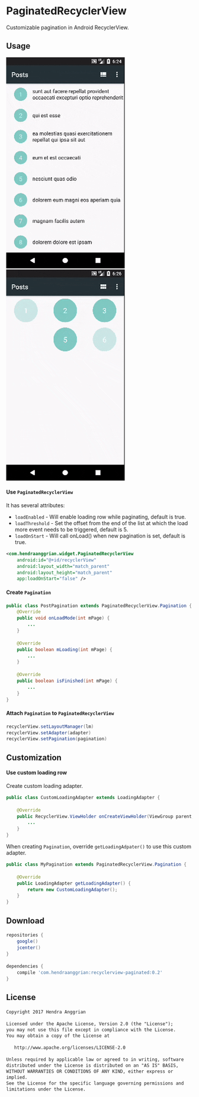 PaginatedRecyclerView
=====================
Customizable pagination in Android RecyclerView.

Usage
-----
![demo_list][demo_list] ![demo_grid][demo_grid]

#### Use `PaginatedRecyclerView`
It has several attributes:
 * `loadEnabled` - Will enable loading row while paginating, default is true.
 * `loadThreshold` - Set the offset from the end of the list at which the load more event needs to be triggered, default is 5.
 * `loadOnStart` - Will call onLoad() when new pagination is set, default is true.

```xml
<com.hendraanggrian.widget.PaginatedRecyclerView
    android:id="@+id/recyclerView"
    android:layout_width="match_parent"
    android:layout_height="match_parent"
    app:loadOnStart="false" />
```

#### Create `Pagination`
```java
public class PostPagination extends PaginatedRecyclerView.Pagination {
    @Override
    public void onLoadMode(int mPage) {
        ...
    }

    @Override
    public boolean mLoading(int mPage) {
        ...
    }

    @Override
    public boolean isFinished(int mPage) {
        ...
    }
}
```

#### Attach `Pagination` to `PaginatedRecyclerView`
```java
recyclerView.setLayoutManager(lm)
recyclerView.setAdapter(adapter)
recyclerView.setPagination(pagination)
```

Customization
-------------
#### Use custom loading row
Create custom loading adapter.
```java
public class CustomLoadingAdapter extends LoadingAdapter {

    @Override
    public RecyclerView.ViewHolder onCreateViewHolder(ViewGroup parent, int viewType) {
        ...
    }
}
```

When creating `Pagination`, override `getLoadingAdpater()` to use this custom adapter.
```java
public class MyPagination extends PaginatedRecyclerView.Pagination {

    @Override
    public LoadingAdapter getLoadingAdapter() {
        return new CustomLoadingAdapter();
    }
}
```

Download
--------
```gradle
repositories {
    google()
    jcenter()
}

dependencies {
    compile 'com.hendraanggrian:recyclerview-paginated:0.2'
}
```


License
-------
    Copyright 2017 Hendra Anggrian

    Licensed under the Apache License, Version 2.0 (the "License");
    you may not use this file except in compliance with the License.
    You may obtain a copy of the License at

       http://www.apache.org/licenses/LICENSE-2.0

    Unless required by applicable law or agreed to in writing, software
    distributed under the License is distributed on an "AS IS" BASIS,
    WITHOUT WARRANTIES OR CONDITIONS OF ANY KIND, either express or implied.
    See the License for the specific language governing permissions and
    limitations under the License.

[demo_list]: /art/demo_list.gif
[demo_grid]: /art/demo_grid.gif
